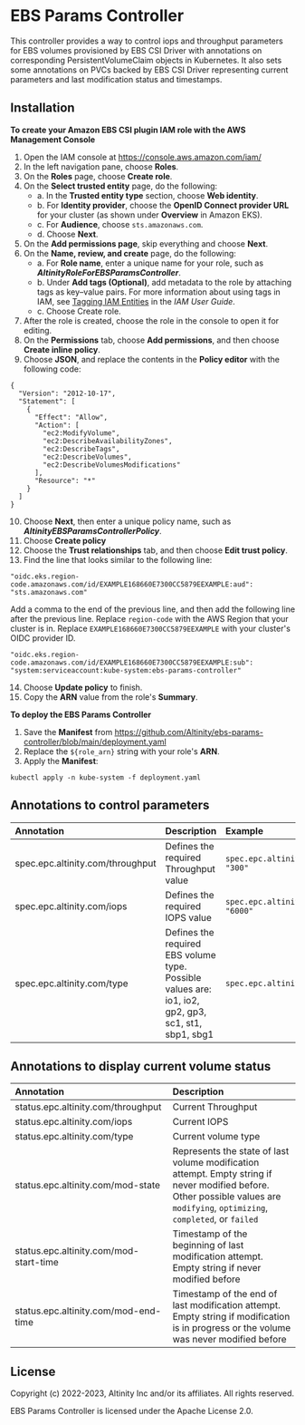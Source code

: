 # EBS Params Controller

This controller provides a way to control iops and throughput parameters for EBS volumes
provisioned by EBS CSI Driver with annotations on corresponding PersistentVolumeClaim objects in Kubernetes.
It also sets some annotations on PVCs backed by EBS CSI Driver representing current parameters and last modification status and timestamps.

## Installation 

**To create your Amazon EBS CSI plugin IAM role with the AWS Management Console**

1. Open the IAM console at https://console.aws.amazon.com/iam/
2. In the left navigation pane, choose **Roles**.
3. On the **Roles** page, choose **Create role**.
4. On the **Select trusted entity** page, do the following:
   - a. In the **Trusted entity type** section, choose **Web identity**.
   - b. For **Identity provider**, choose the **OpenID Connect provider URL** for your cluster (as shown under **Overview** in Amazon EKS).
   - c. For **Audience**, choose `sts.amazonaws.com`.
   - d. Choose **Next**.
5. On the **Add permissions page**, skip everything and choose **Next**.
6. On the **Name, review, and create** page, do the following:
   - a. For **Role name**, enter a unique name for your role, such as ***AltinityRoleForEBSParamsController***.
   - b. Under **Add tags (Optional)**, add metadata to the role by attaching tags as key–value pairs. For more information about using tags in IAM, see [Tagging IAM Entities](https://docs.aws.amazon.com/IAM/latest/UserGuide/id_tags.html) in the _IAM User Guide_.
   - c. Choose Create role.
7. After the role is created, choose the role in the console to open it for editing.
8. On the **Permissions** tab, choose **Add permissions**, and then choose **Create inline policy**.
9. Choose **JSON**, and replace the contents in the **Policy editor** with the following code:
```
{
  "Version": "2012-10-17",
  "Statement": [
    {
      "Effect": "Allow",
      "Action": [
        "ec2:ModifyVolume",
        "ec2:DescribeAvailabilityZones",
        "ec2:DescribeTags",
        "ec2:DescribeVolumes",
        "ec2:DescribeVolumesModifications"
      ],
      "Resource": "*"
    }
  ]
}
```
10. Choose **Next**, then enter a unique policy name, such as ***AltinityEBSParamsControllerPolicy***.
11. Choose **Create policy**
12. Choose the **Trust relationships** tab, and then choose **Edit trust policy**.
13. Find the line that looks similar to the following line:
```
"oidc.eks.region-code.amazonaws.com/id/EXAMPLE168660E7300CC5879EEXAMPLE:aud": "sts.amazonaws.com"
```
Add a comma to the end of the previous line, and then add the following line after the previous line. Replace `region-code` with the AWS Region that your cluster is in. Replace `EXAMPLE168660E7300CC5879EEXAMPLE` with your cluster's OIDC provider ID.
```
"oidc.eks.region-code.amazonaws.com/id/EXAMPLE168660E7300CC5879EEXAMPLE:sub": "system:serviceaccount:kube-system:ebs-params-controller"
```
14. Choose **Update policy** to finish.
15. Copy the **ARN** value from the role's **Summary**.

**To deploy the EBS Params Controller**

1. Save the **Manifest** from https://github.com/Altinity/ebs-params-controller/blob/main/deployment.yaml
2. Replace the `${role_arn}` string with your role's **ARN**.
3. Apply the **Manifest**:
```
kubectl apply -n kube-system -f deployment.yaml
```

## Annotations to control parameters

| Annotation | Description | Example |
| :--------- | :---------- | :------ |
| spec.epc.altinity.com/throughput | Defines the required Throughput value | `spec.epc.altinity.com/throughput: "300"` |
| spec.epc.altinity.com/iops | Defines the required IOPS value | `spec.epc.altinity.com/iops: "6000"` |
| spec.epc.altinity.com/type | Defines the required EBS volume type. <br> Possible values are: io1, io2, gp2, gp3, sc1, st1, sbp1, sbg1 | `spec.epc.altinity.com/type: "gp3"` |

## Annotations to display current volume status

| Annotation | Description | 
| :--------- | :---------- |
| status.epc.altinity.com/throughput | Current Throughput |
| status.epc.altinity.com/iops | Current IOPS |
| status.epc.altinity.com/type | Current volume type |
| status.epc.altinity.com/mod-state | Represents the state of last volume modification attempt. Empty string if never modified before. Other possible values are `modifying`, `optimizing`, `completed`, or `failed` |
| status.epc.altinity.com/mod-start-time | Timestamp of the beginning of last modification attempt. Empty string if never modified before |
| status.epc.altinity.com/mod-end-time | Timestamp of the end of last modification attempt. Empty string if modification is in progress or the volume was never modified before |   

## License

Copyright (c) 2022-2023, Altinity Inc and/or its affiliates. All rights reserved.

EBS Params Controller is licensed under the Apache License 2.0.
